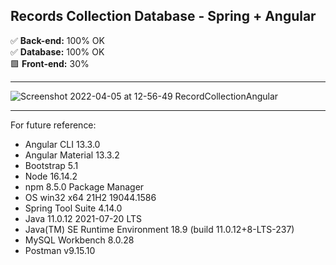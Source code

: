 ## Records Collection Database - Spring + Angular <br>

✅ **Back-end:** 100% OK <br>
✅ **Database:** 100% OK <br>
🟩 **Front-end:** 30% <br>
___


![Screenshot 2022-04-05 at 12-56-49 RecordCollectionAngular](https://user-images.githubusercontent.com/65719821/161837711-a57965e0-f450-4cb1-905d-7857c86cc549.png)


___
For future reference: 

- Angular CLI 13.3.0
- Angular Material 13.3.2
- Bootstrap 5.1
- Node 16.14.2
- npm 8.5.0 Package Manager
- OS win32 x64 21H2 19044.1586
- Spring Tool Suite 4.14.0
- Java 11.0.12 2021-07-20 LTS
- Java(TM) SE Runtime Environment 18.9 (build 11.0.12+8-LTS-237)
- MySQL Workbench 8.0.28
- Postman v9.15.10
